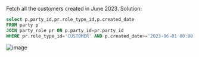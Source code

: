 Fetch all the customers created in June 2023.
Solution: 
```sql
select p.party_id,pr.role_type_id,p.created_date 
FROM party p 
JOIN party_role pr ON p.party_id=pr.party_id
WHERE pr.role_type_id='CUSTOMER' AND p.created_date>='2023-06-01 00:00:00.000' AND p.created_date<'2023-07-01';
```
![image](https://github.com/dextro19/Training_Assignment/assets/157474091/c941dc2f-08d5-441a-b122-aa0e8a06db7f)
